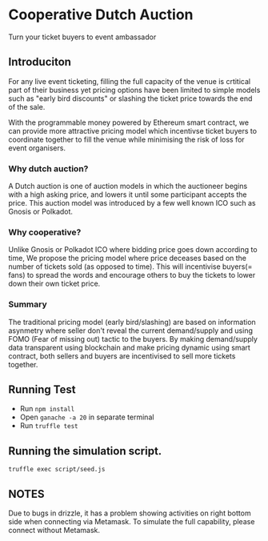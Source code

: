 # Cooperative Dutch Auction

Turn your ticket buyers to event ambassador

## Introduciton

For any live event ticketing, filling the full capacity of the venue is crtitical part of their business yet pricing options have been limited to simple models such as "early bird discounts" or slashing the ticket price towards the end of the sale.

With the programmable money powered by Ethereum smart contract, we can provide more attractive pricing model which incentivse ticket buyers to coordinate together to fill the venue while minimising the risk of loss for event organisers.

### Why dutch auction?

A Dutch auction is one of auction models in which the auctioneer begins with a high asking price, and lowers it until some participant accepts the price. This auction model was introduced by a few well known ICO such as Gnosis or Polkadot.


### Why cooperative?

Unlike Gnosis or Polkadot ICO where bidding price goes down according to time, We propose the pricing model where price deceases based on the number of tickets sold (as opposed to time). This will incentivise buyers(= fans) to spread the words and encourage others to buy the tickets to lower down their own ticket price.

### Summary

The traditional pricing model (early bird/slashing) are based on information asynmetry where seller don't reveal the current demand/supply and using FOMO (Fear of missing out) tactic to the buyers. By making demand/supply data transparent using blockchain and make pricing dynamic using smart contract, both sellers and buyers are incentivised to sell more tickets together.

## Running Test

- Run `npm install`
- Open `ganache -a 20` in separate terminal
- Run `truffle test`

## Running the simulation script.

```truffle exec script/seed.js```

## NOTES

Due to bugs in drizzle, it has a problem showing activities on right bottom side when connecting via Metamask. To simulate the full capability, please connect without Metamask.